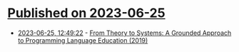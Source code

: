 # [Published on 2023-06-25](index.md)

* [2023-06-25, 12:49:22](https://lobste.rs/s/bdjevo/from_theory_systems_grounded_approach) - [From Theory to Systems: A Grounded Approach to Programming Language Education (2019)](https://arxiv.org/abs/1904.06750)
